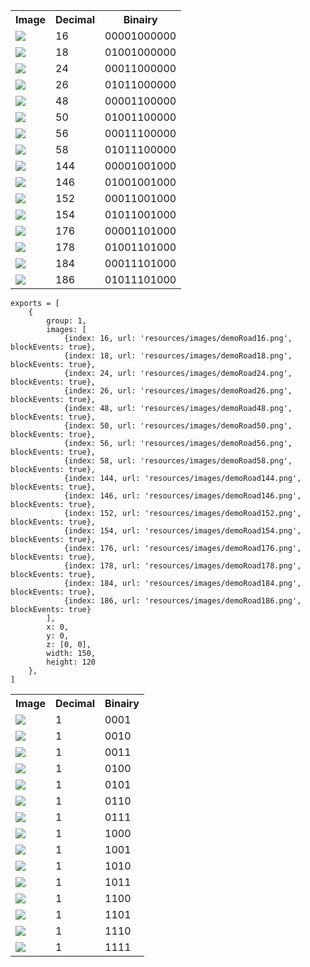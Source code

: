 <table>
	<tr>
		<th>Image</th>
		<th>Decimal</th>
		<th>Binairy</th>
	</tr>
	<tr>
		<td><img src="doc/demoRoad16.png"/></td>
		<td>16</td>
		<td>00001000000</td>
	</tr>
	<tr>
		<td><img src="doc/demoRoad18.png"/></td>
		<td>18</td>
		<td>01001000000</td>
	</tr>
	<tr>
		<td><img src="doc/demoRoad24.png"/></td>
		<td>24</td>
		<td>00011000000</td>
	</tr>
	<tr>
		<td><img src="doc/demoRoad26.png"/></td>
		<td>26</td>
		<td>01011000000</td>
	</tr>
	<tr>
		<td><img src="doc/demoRoad48.png"/></td>
		<td>48</td>
		<td>00001100000</td>
	</tr>
	<tr>
		<td><img src="doc/demoRoad50.png"/></td>
		<td>50</td>
		<td>01001100000</td>
	</tr>
	<tr>
		<td><img src="doc/demoRoad56.png"/></td>
		<td>56</td>
		<td>00011100000</td>
	</tr>
	<tr>
		<td><img src="doc/demoRoad58.png"/></td>
		<td>58</td>
		<td>01011100000</td>
	</tr>
	<tr>
		<td><img src="doc/demoRoad144.png"/></td>
		<td>144</td>
		<td>00001001000</td>
	</tr>
	<tr>
		<td><img src="doc/demoRoad146.png"/></td>
		<td>146</td>
		<td>01001001000</td>
	</tr>
	<tr>
		<td><img src="doc/demoRoad152.png"/></td>
		<td>152</td>
		<td>00011001000</td>
	</tr>
	<tr>
		<td><img src="doc/demoRoad154.png"/></td>
		<td>154</td>
		<td>01011001000</td>
	</tr>
	<tr>
		<td><img src="doc/demoRoad176.png"/></td>
		<td>176</td>
		<td>00001101000</td>
	</tr>
	<tr>
		<td><img src="doc/demoRoad178.png"/></td>
		<td>178</td>
		<td>01001101000</td>
	</tr>
	<tr>
		<td><img src="doc/demoRoad184.png"/></td>
		<td>184</td>
		<td>00011101000</td>
	</tr>
	<tr>
		<td><img src="doc/demoRoad186.png"/></td>
		<td>186</td>
		<td>01011101000</td>
	</tr>
</table>

~~~
exports = [
	{
		group: 1,
		images: [
			{index: 16, url: 'resources/images/demoRoad16.png', blockEvents: true},
			{index: 18, url: 'resources/images/demoRoad18.png', blockEvents: true},
			{index: 24, url: 'resources/images/demoRoad24.png', blockEvents: true},
			{index: 26, url: 'resources/images/demoRoad26.png', blockEvents: true},
			{index: 48, url: 'resources/images/demoRoad48.png', blockEvents: true},
			{index: 50, url: 'resources/images/demoRoad50.png', blockEvents: true},
			{index: 56, url: 'resources/images/demoRoad56.png', blockEvents: true},
			{index: 58, url: 'resources/images/demoRoad58.png', blockEvents: true},
			{index: 144, url: 'resources/images/demoRoad144.png', blockEvents: true},
			{index: 146, url: 'resources/images/demoRoad146.png', blockEvents: true},
			{index: 152, url: 'resources/images/demoRoad152.png', blockEvents: true},
			{index: 154, url: 'resources/images/demoRoad154.png', blockEvents: true},
			{index: 176, url: 'resources/images/demoRoad176.png', blockEvents: true},
			{index: 178, url: 'resources/images/demoRoad178.png', blockEvents: true},
			{index: 184, url: 'resources/images/demoRoad184.png', blockEvents: true},
			{index: 186, url: 'resources/images/demoRoad186.png', blockEvents: true}
		],
		x: 0,
		y: 0,
		z: [0, 0],
		width: 150,
		height: 120
	},
]
~~~

<table>
	<tr>
		<th>Image</th>
		<th>Decimal</th>
		<th>Binairy</th>
	</tr>
	<tr>
		<td><img src="doc/demoGround1.png"/></td>
		<td>1</td>
		<td>0001</td>
	</tr>
	<tr>
		<td><img src="doc/demoGround2.png"/></td>
		<td>1</td>
		<td>0010</td>
	</tr>
	<tr>
		<td><img src="doc/demoGround3.png"/></td>
		<td>1</td>
		<td>0011</td>
	</tr>
	<tr>
		<td><img src="doc/demoGround4.png"/></td>
		<td>1</td>
		<td>0100</td>
	</tr>
	<tr>
		<td><img src="doc/demoGround5.png"/></td>
		<td>1</td>
		<td>0101</td>
	</tr>
	<tr>
		<td><img src="doc/demoGround6.png"/></td>
		<td>1</td>
		<td>0110</td>
	</tr>
	<tr>
		<td><img src="doc/demoGround7.png"/></td>
		<td>1</td>
		<td>0111</td>
	</tr>
	<tr>
		<td><img src="doc/demoGround8.png"/></td>
		<td>1</td>
		<td>1000</td>
	</tr>
	<tr>
		<td><img src="doc/demoGround9.png"/></td>
		<td>1</td>
		<td>1001</td>
	</tr>
	<tr>
		<td><img src="doc/demoGround10.png"/></td>
		<td>1</td>
		<td>1010</td>
	</tr>
	<tr>
		<td><img src="doc/demoGround11.png"/></td>
		<td>1</td>
		<td>1011</td>
	</tr>
	<tr>
		<td><img src="doc/demoGround12.png"/></td>
		<td>1</td>
		<td>1100</td>
	</tr>
	<tr>
		<td><img src="doc/demoGround13.png"/></td>
		<td>1</td>
		<td>1101</td>
	</tr>
	<tr>
		<td><img src="doc/demoGround14.png"/></td>
		<td>1</td>
		<td>1110</td>
	</tr>
	<tr>
		<td><img src="doc/demoGround15.png"/></td>
		<td>1</td>
		<td>1111</td>
	</tr>
</table>